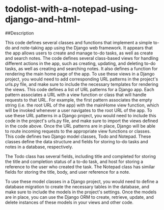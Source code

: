 # todolist-with-a-notepad-using-django-and-html-
##Description

This code defines several classes and functions that implement a simple to-do and note-taking app using the Django web framework. 
It appears that the app allows users to create and manage to-do tasks, as well as create and search notes.
The code defines several class-based views for handling different actions in the app, such as creating, updating, and deleting to-do tasks, as well as creating and searching notes. 
It also defines a function for rendering the main home page of the app.
To use these views in a Django project, you would need to add corresponding URL patterns in the project's urls.py file, and make sure to include the necessary templates for rendering the views.
This code defines a list of URL patterns for a Django app. Each pattern associates a URL with a view function or class that will handle requests to that URL. For example, the first pattern associates the empty string (i.e. the root URL of the app) with the mainHome view function, which will be invoked whenever a user navigates to the root URL of the app.
To use these URL patterns in a Django project, you would need to include this code in the project's urls.py file, and make sure to import the views defined in the code above. Once the URL patterns are in place, Django will be able to route incoming requests to the appropriate view functions or classes.
This code defines two Django model classes, Todo and Notepad. These classes define the data structure and fields for storing to-do tasks and notes in a database, respectively.

The Todo class has several fields, including title and completed for storing the title and completion status of a to-do task, and host for storing a reference to the user who created the task. The Notepad class has similar fields for storing the title, body, and user reference for a note.

To use these model classes in a Django project, you would need to define a database migration to create the necessary tables in the database, and make sure to include the models in the project's settings. Once the models are in place, you can use the Django ORM to create, retrieve, update, and delete instances of these models in your views and other code.
